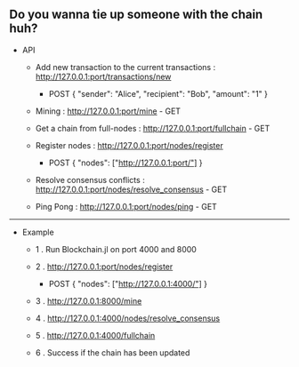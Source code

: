 ## Do you wanna tie up someone with the chain huh?

 - API

   - Add new transaction to the current transactions : http://127.0.0.1:port/transactions/new
     - POST
{
    "sender": "Alice",
    "recipient": "Bob",
    "amount": "1"
}

   - Mining : http://127.0.0.1:port/mine - GET

   - Get a chain from full-nodes : http://127.0.0.1:port/fullchain - GET

   - Register nodes : http://127.0.0.1:port/nodes/register
     - POST
{
    "nodes": ["http://127.0.0.1:port/"]
}

   - Resolve consensus conflicts : http://127.0.0.1:port/nodes/resolve_consensus - GET

   - Ping Pong : http://127.0.0.1:port/nodes/ping - GET
***
- Example

  - 1 . Run Blockchain.jl on port 4000 and 8000

  - 2 . http://127.0.0.1:port/nodes/register
    - POST
{
    "nodes": ["http://127.0.0.1:4000/"]
}

  - 3 . http://127.0.0.1:8000/mine

  - 4 . http://127.0.0.1:4000/nodes/resolve_consensus

  - 5 . http://127.0.0.1:4000/fullchain

  - 6 . Success if the chain has been updated
